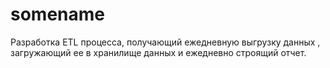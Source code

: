 # somename
Разработка ETL процесса, получающий ежедневную выгрузку данных , загружающий ее в хранилище данных и ежедневно строящий отчет.
